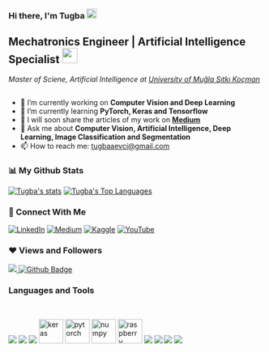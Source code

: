 ### **Hi there, I'm Tugba**   <img src="https://media.giphy.com/media/03J46HqtImZgQ0GkvF/source.gif"  width="20" height="20"> 

## Mechatronics Engineer | Artificial Intelligence Specialist  <img src="https://media.giphy.com/media/LRUSX9oaSmuKW3n4Ax/source.gif" width="30" height="30"> 
*Master of Sciene, Artificial Intelligence at <a href="https://mu.edu.tr/tr"> University of Muğla Sıtkı Koçman</a> <img src="https://media.giphy.com/media/Q8rO8ZtxxEu7gXeldr/source.gif" width="15" height="15">*
<br />

* :telescope:  I’m currently working on **Computer Vision and Deep Learning**
*  :seedling: I’m currently learning **PyTorch, Keras and Tensorflow**
* 📝  I will soon share the articles of my work on **<a href="https://medium.com/@tugbaaevci">Medium </a>**
* 💭 Ask me about **Computer Vision, Artificial Intelligence, Deep Learning, Image Classification and Segmentation**
* 📫 How to reach me: tugbaaevci@gmail.com

### :bar_chart: My Github Stats

<a href="https://github.com/tugbaevci/github-readme-stats"><img alt="Tugba's stats" src="https://github-readme-stats.vercel.app/api?username=tugbaevci&show_icons=true&count_private=true&theme=react&hide_border=true&bg_color=0D1117"></a>
<a href="https://github.com/tugbaevci/github-readme-stats"><img alt="Tugba's Top Languages" src="https://github-readme-stats.vercel.app/api/top-langs/?username=tugbaevci&langs_count=8&count_private=true&theme=react&hide_border=true&bg_color=0D1117"></a>

### :handshake: Connect With Me

[![LinkedIn](https://img.shields.io/badge/tugbaaevci-%230077B5.svg?]style=for-the-badge&logo=linkedin&logoColor=white)](https://www.linkedin.com/in/tuğba-evci-075a1b15b/)
[![Medium](https://img.shields.io/badge/@tugaaevci-12100E?]style=for-the-badge&logo=medium&logoColor=white)](https://medium.com/@tugbaaevci)
[![Kaggle](https://img.shields.io/badge/tugbaevci-%231DA1F2.svg?]style=for-the-badge&logo=kaggle&logoColor=white)](https://www.kaggle.com/tugbaevci)
[![YouTube](https://img.shields.io/badge/tugbaevci-%23FF0000.svg?]style=for-the-badge&logo=YouTube&logoColor=white)](https://www.youtube.com/channel/UCcxoO-x1rV1hr-yv8CK8duw)

### ❤️ Views and Followers

<a href="https://github.com/tugbaevci/github-profile-views-counter"><img src="https://komarev.com/ghpvc/?username=tugbaevci">
<a href="https://github.com/tugbaevci?tab=followers"><img src="https://img.shields.io/github/followers/tugbaevci?label=Followers&style=social" alt="Github Badge"></a>

### Languages and Tools
<br/>
<p align="left">
<a href="https://www.tensorflow.org/" target="_blank"><img src="https://img.icons8.com/color/48/000000/tensorflow.png"/></a>
<a href="https://www.python.org" target="_blank"><img src="https://img.icons8.com/color/48/000000/python--v1.png"/></a>
<a href="https://opencv.org"><img src="https://img.icons8.com/color/48/000000/opencv.png"/></a>
<a href="https://keras.io"><img src="https://upload.wikimedia.org/wikipedia/commons/a/ae/Keras_logo.svg" alt="keras" width="48" height="48"></a>
<a href="https://pytorch.org"><img src="https://pytorch.org/assets/images/pytorch-logo.png" alt="pytorch" witdh="48" height="48"></a>
<a href="https://pydata.org/project/numpy/"> <img src="https://pydata.org/wp-content/uploads/2016/07/numpy-logo-300.png" alt="numpy" witdt="48" height="48"></a>
<a href="https://www.raspberrypi.com/products/raspberry-pi-4-model-b/"><img src="https://www.pifors.com/pifors.com/wp-content/uploads/2021/01/www.pifors.com-ekransizmonitorsuz-ve-klavyesiz-raspberry-pi-bir-wifi-agina-ve-internete-nasil-baglanir.png" alt="raspberry" width="48" height="48"></a>
<a><img src="https://img.icons8.com/color/48/000000/c-plus-plus-logo.png"/></a>
<a><img src="https://img.icons8.com/color/48/000000/c-sharp-logo.png"/></a>
<a target="_blank"><img src="https://img.icons8.com/external-soft-fill-juicy-fish/60/000000/external-sql-servers-and-networks-soft-fill-soft-fill-juicy-fish.png"/></a>
<a target="_blank"><img src="https://img.icons8.com/color/48/000000/git.png"/></a>



<br />